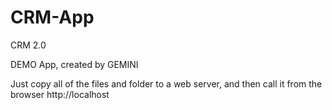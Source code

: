 # CRM-App
 CRM 2.0

DEMO App, created by GEMINI

Just copy all of the files and folder to a web server, and then call it from the browser http://localhost
